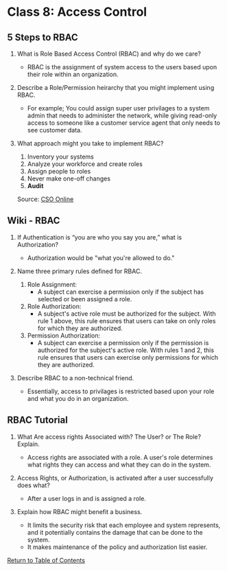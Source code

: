 # Class 8: Access Control


## 5 Steps to RBAC

1. What is Role Based Access Control (RBAC) and why do we care?

    * RBAC is the assignment of system access to the users based upon their role within an organization.

2. Describe a Role/Permission heirarchy that you might implement using RBAC.

    * For example; You could assign super user privilages to a system admin that needs to administer the network, while giving read-only access to someone like a customer service agent that only needs to see customer data.

3. What approach might you take to implement RBAC?

    1. Inventory your systems
    2. Analyze your workforce and create roles
    3. Assign people to roles
    4. Never make one-off changes
    5. **Audit**

    Source: [CSO Online](https://www.csoonline.com/article/3060780/5-steps-to-simple-role-based-access-control.html)

## Wiki - RBAC

1. If Authentication is “you are who you say you are,” what is Authorization?

    * Authorization would be "what you're allowed to do."

2. Name three primary rules defined for RBAC.

    1. Role Assignment:  
        * A subject can exercise a permission only if the subject has selected or been assigned a role.
    2.  Role Authorization:
        *  A subject's active role must be authorized for the subject. With rule 1 above, this rule ensures that users can take on only roles for which they are authorized.
    3. Permission Authorization:
        *  A subject can exercise a permission only if the permission is authorized for the subject's active role. With rules 1 and 2, this rule ensures that users can exercise only permissions for which they are authorized.

3. Describe RBAC to a non-technical friend.

    * Essentially, access to privilages is restricted based upon your role and what you do in an organization.

## RBAC Tutorial

1. What Are access rights Associated with? The User? or The Role? Explain.

    * Access rights are associated with a role.  A user's role determines what rights they can access and what they can do in the system.

2. Access Rights, or Authorization, is activated after a user successfully does what?

    * After a user logs in and is assigned a role.

3. Explain how RBAC might benefit a business.

    * It limits the security risk that each employee and system represents, and it potentially contains the damage that can be done to the system.
    * It makes maintenance of the policy and authorization list easier.

[Return to Table of Contents](https://haydencleaver.github.io/reading-notes/)